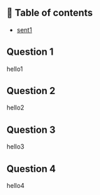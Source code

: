 
## :blue_book: Table of contents
- [sent1](#question-4)


## Question 1
hello1

## Question 2
hello2

## Question 3
hello3

## Question 4
hello4
